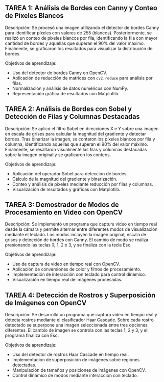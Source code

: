## TAREA 1: Análisis de Bordes con Canny y Conteo de Píxeles Blancos

Descripción:
Se procesó una imagen utilizando el detector de bordes Canny para identificar píxeles con valores de 255 (blancos). Posteriormente, se realizó un conteo de píxeles blancos por fila, identificando la fila con mayor cantidad de bordes y aquellas que superan el 90% del valor máximo. Finalmente, se graficaron los resultados para visualizar la distribución de bordes.

Objetivos de aprendizaje:
- Uso del detector de bordes Canny en OpenCV.
- Aplicación de reducción de matrices con `cv2.reduce` para análisis por filas.
- Normalización y análisis de datos numéricos con NumPy.
- Representación gráfica de resultados con Matplotlib.

## TAREA 2: Análisis de Bordes con Sobel y Detección de Filas y Columnas Destacadas

Descripción:
Se aplicó el filtro Sobel en direcciones X e Y sobre una imagen en escala de grises para calcular la magnitud del gradiente y detectar bordes. Tras binarizar la imagen, se contaron los píxeles blancos por fila y columna, identificando aquellas que superan el 90% del valor máximo. Finalmente, se resaltaron visualmente las filas y columnas destacadas sobre la imagen original y se graficaron los conteos.

Objetivos de aprendizaje:
- Aplicación del operador Sobel para detección de bordes.
- Cálculo de la magnitud del gradiente y binarización.
- Conteo y análisis de píxeles mediante reducción por filas y columnas.
- Visualización de resultados y gráficas con Matplotlib.
  
## TAREA 3: Demostrador de Modos de Procesamiento en Video con OpenCV

Descripción:
Se implementó un programa que captura video en tiempo real desde la cámara y permite alternar entre diferentes modos de visualización mediante el teclado. Los modos incluyen la imagen original, escala de grises y detección de bordes con Canny. El cambio de modo se realiza presionando las teclas 0, 1, 2 o 3, y se finaliza con la tecla Esc.

Objetivos de aprendizaje:
- Uso de captura de video en tiempo real con OpenCV.
- Aplicación de conversiones de color y filtros de procesamiento.
- Implementación de interacción con teclado para control dinámico.
- Visualización en tiempo real de imágenes procesadas. 

## TAREA 4: Detección de Rostros y Superposición de Imágenes con OpenCV

Descripción:
Se desarrolló un programa que captura video en tiempo real y detecta rostros mediante el clasificador Haar Cascade. Sobre cada rostro detectado se superpone una imagen seleccionada entre tres opciones diferentes. El cambio de imagen se controla con las teclas 1, 2 y 3, y el programa finaliza con Esc.

Objetivos de aprendizaje:
- Uso del detector de rostros Haar Cascade en tiempo real.
- Implementación de superposición de imágenes sobre regiones detectadas.
- Manipulación de tamaños y posiciones de imágenes con OpenCV.
- Control dinámico de modos mediante interacción con teclado.
